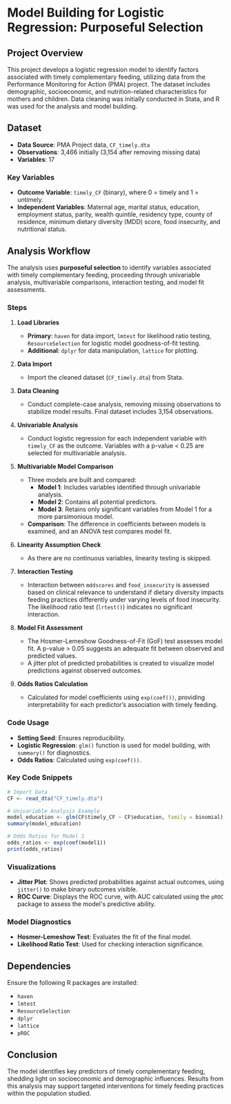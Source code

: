 # Model Building for Logistic Regression: Purposeful Selection

## Project Overview
This project develops a logistic regression model to identify factors associated with timely complementary feeding, utilizing data from the Performance Monitoring for Action (PMA) project. The dataset includes demographic, socioeconomic, and nutrition-related characteristics for mothers and children. Data cleaning was initially conducted in Stata, and R was used for the analysis and model building.

## Dataset
- **Data Source**: PMA Project data, `CF_timely.dta`
- **Observations**: 3,466 initially (3,154 after removing missing data)
- **Variables**: 17

### Key Variables
- **Outcome Variable**: `timely_CF` (binary), where 0 = timely and 1 = untimely.
- **Independent Variables**: Maternal age, marital status, education, employment status, parity, wealth quintile, residency type, county of residence, minimum dietary diversity (MDD) score, food insecurity, and nutritional status.

## Analysis Workflow
The analysis uses **purposeful selection** to identify variables associated with timely complementary feeding, proceeding through univariable analysis, multivariable comparisons, interaction testing, and model fit assessments.

### Steps

1. **Load Libraries**
   - **Primary**: `haven` for data import, `lmtest` for likelihood ratio testing, `ResourceSelection` for logistic model goodness-of-fit testing.
   - **Additional**: `dplyr` for data manipulation, `lattice` for plotting.

2. **Data Import**
   - Import the cleaned dataset (`CF_timely.dta`) from Stata.

3. **Data Cleaning**
   - Conduct complete-case analysis, removing missing observations to stabilize model results. Final dataset includes 3,154 observations.

4. **Univariable Analysis**
   - Conduct logistic regression for each independent variable with `timely_CF` as the outcome. Variables with a p-value < 0.25 are selected for multivariable analysis.

5. **Multivariable Model Comparison**
   - Three models are built and compared:
     - **Model 1**: Includes variables identified through univariable analysis.
     - **Model 2**: Contains all potential predictors.
     - **Model 3**: Retains only significant variables from Model 1 for a more parsimonious model.
   - **Comparison**: The difference in coefficients between models is examined, and an ANOVA test compares model fit.

6. **Linearity Assumption Check**
   - As there are no continuous variables, linearity testing is skipped.

7. **Interaction Testing**
   - Interaction between `mddscores` and `food_insecurity` is assessed based on clinical relevance to understand if dietary diversity impacts feeding practices differently under varying levels of food insecurity. The likelihood ratio test (`lrtest()`) indicates no significant interaction.

8. **Model Fit Assessment**
   - The Hosmer-Lemeshow Goodness-of-Fit (GoF) test assesses model fit. A p-value > 0.05 suggests an adequate fit between observed and predicted values.
   - A jitter plot of predicted probabilities is created to visualize model predictions against observed outcomes.

9. **Odds Ratios Calculation**
   - Calculated for model coefficients using `exp(coef())`, providing interpretability for each predictor’s association with timely feeding.

### Code Usage

- **Setting Seed**: Ensures reproducibility.
- **Logistic Regression**: `glm()` function is used for model building, with `summary()` for diagnostics.
- **Odds Ratios**: Calculated using `exp(coef())`.

### Key Code Snippets
```r
# Import Data
CF <- read_dta("CF_timely.dta")

# Univariable Analysis Example
model_education <- glm(CF$timely_CF ~ CF$education, family = binomial)
summary(model_education)

# Odds Ratios for Model 1
odds_ratios <- exp(coef(model1))
print(odds_ratios)
```

### Visualizations
- **Jitter Plot**: Shows predicted probabilities against actual outcomes, using `jitter()` to make binary outcomes visible.
- **ROC Curve**: Displays the ROC curve, with AUC calculated using the `pROC` package to assess the model's predictive ability.

### Model Diagnostics
- **Hosmer-Lemeshow Test**: Evaluates the fit of the final model.
- **Likelihood Ratio Test**: Used for checking interaction significance.

## Dependencies
Ensure the following R packages are installed:
- `haven`
- `lmtest`
- `ResourceSelection`
- `dplyr`
- `lattice`
- `pROC`

## Conclusion
The model identifies key predictors of timely complementary feeding, shedding light on socioeconomic and demographic influences. Results from this analysis may support targeted interventions for timely feeding practices within the population studied.
